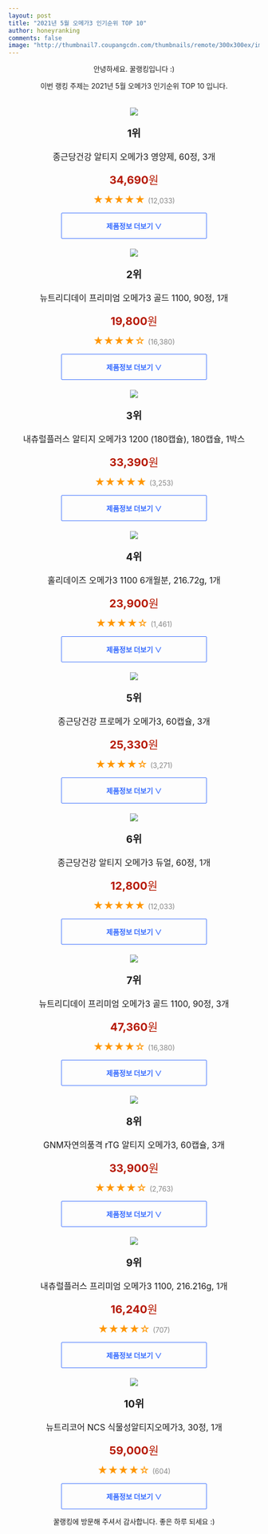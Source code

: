 ```yaml
--- 
layout: post 
title: "2021년 5월 오메가3 인기순위 TOP 10" 
author: honeyranking 
comments: false 
image: "http://thumbnail7.coupangcdn.com/thumbnails/remote/300x300ex/image/retail/images/1321865996551196-c0692889-e3b2-45bf-80e7-579d8633eab0.jpg" 
--- 
```

<p style="text-align: center;">안녕하세요. 꿀랭킹입니다 :)</p> <p style="text-align: center;">이번 랭킹 주제는 2021년 5월 오메가3 인기순위 TOP 10 입니다.</p><center><img src="http://thumbnail7.coupangcdn.com/thumbnails/remote/300x300ex/image/retail/images/1321865996551196-c0692889-e3b2-45bf-80e7-579d8633eab0.jpg" style="margin-top:20px" /></center> <p style="text-align: center; font-size: 20px"><b>1위</b></p> <p style="text-align: center; font-size: 17px">종근당건강 알티지 오메가3 영양제, 60정, 3개</p> <p style="text-align: center;"><span style="color: #b61800; font-size: 22px;"><b>34,690</b>원</span></p> <p style="text-align: center;"><span style="color: #ff9600; font-size: 20px;">★★★★★ </span><span style="color: #878787;">(12,033)</span></p> <center><a href="https://coupa.ng/bZa46F"> <div style="font-size: 14px; display: inline-block; padding: 15px 90px; color: #346aff; border-radius: 2px; border: 1px solid #346aff; cursor: pointer;"><b>제품정보 더보기 &or;</b></div> </a></center><center><img src="http://thumbnail8.coupangcdn.com/thumbnails/remote/300x300ex/image/product/image/vendoritem/2019/06/18/3000085957/214f3702-2f27-4f07-8ee1-4a15a24fbe66.jpg" style="margin-top:20px" /></center> <p style="text-align: center; font-size: 20px"><b>2위</b></p> <p style="text-align: center; font-size: 17px">뉴트리디데이 프리미엄 오메가3 골드 1100, 90정, 1개</p> <p style="text-align: center;"><span style="color: #b61800; font-size: 22px;"><b>19,800</b>원</span></p> <p style="text-align: center;"><span style="color: #ff9600; font-size: 20px;">★★★★☆ </span><span style="color: #878787;">(16,380)</span></p> <center><a href="https://coupa.ng/bZa46J"> <div style="font-size: 14px; display: inline-block; padding: 15px 90px; color: #346aff; border-radius: 2px; border: 1px solid #346aff; cursor: pointer;"><b>제품정보 더보기 &or;</b></div> </a></center><center><img src="http://thumbnail9.coupangcdn.com/thumbnails/remote/300x300ex/image/retail/images/269880141939866-eb9117ed-6830-4bb9-9d12-44d0e664d1ea.jpg" style="margin-top:20px" /></center> <p style="text-align: center; font-size: 20px"><b>3위</b></p> <p style="text-align: center; font-size: 17px">내츄럴플러스 알티지 오메가3 1200 (180캡슐), 180캡슐, 1박스</p> <p style="text-align: center;"><span style="color: #b61800; font-size: 22px;"><b>33,390</b>원</span></p> <p style="text-align: center;"><span style="color: #ff9600; font-size: 20px;">★★★★★ </span><span style="color: #878787;">(3,253)</span></p> <center><a href="https://coupa.ng/bZa46O"> <div style="font-size: 14px; display: inline-block; padding: 15px 90px; color: #346aff; border-radius: 2px; border: 1px solid #346aff; cursor: pointer;"><b>제품정보 더보기 &or;</b></div> </a></center><center><img src="http://thumbnail6.coupangcdn.com/thumbnails/remote/300x300ex/image/retail/images/1133509251760515-638f9af9-e150-4425-b7cc-d73bb56787f7.jpg" style="margin-top:20px" /></center> <p style="text-align: center; font-size: 20px"><b>4위</b></p> <p style="text-align: center; font-size: 17px">홀리데이즈 오메가3 1100 6개월분, 216.72g, 1개</p> <p style="text-align: center;"><span style="color: #b61800; font-size: 22px;"><b>23,900</b>원</span></p> <p style="text-align: center;"><span style="color: #ff9600; font-size: 20px;">★★★★☆ </span><span style="color: #878787;">(1,461)</span></p> <center><a href="https://coupa.ng/bZa46R"> <div style="font-size: 14px; display: inline-block; padding: 15px 90px; color: #346aff; border-radius: 2px; border: 1px solid #346aff; cursor: pointer;"><b>제품정보 더보기 &or;</b></div> </a></center><center><img src="http://thumbnail7.coupangcdn.com/thumbnails/remote/300x300ex/image/retail/images/373908826100565-f783e46a-8c38-4c42-b5dc-de439b06ca01.jpg" style="margin-top:20px" /></center> <p style="text-align: center; font-size: 20px"><b>5위</b></p> <p style="text-align: center; font-size: 17px">종근당건강 프로메가 오메가3, 60캡슐, 3개</p> <p style="text-align: center;"><span style="color: #b61800; font-size: 22px;"><b>25,330</b>원</span></p> <p style="text-align: center;"><span style="color: #ff9600; font-size: 20px;">★★★★☆ </span><span style="color: #878787;">(3,271)</span></p> <center><a href="https://coupa.ng/bZa46U"> <div style="font-size: 14px; display: inline-block; padding: 15px 90px; color: #346aff; border-radius: 2px; border: 1px solid #346aff; cursor: pointer;"><b>제품정보 더보기 &or;</b></div> </a></center><center><img src="http://thumbnail10.coupangcdn.com/thumbnails/remote/300x300ex/image/retail/images/371369705990836-4bd09785-a688-4be0-90d9-f8176daaad10.jpg" style="margin-top:20px" /></center> <p style="text-align: center; font-size: 20px"><b>6위</b></p> <p style="text-align: center; font-size: 17px">종근당건강 알티지 오메가3 듀얼, 60정, 1개</p> <p style="text-align: center;"><span style="color: #b61800; font-size: 22px;"><b>12,800</b>원</span></p> <p style="text-align: center;"><span style="color: #ff9600; font-size: 20px;">★★★★★ </span><span style="color: #878787;">(12,033)</span></p> <center><a href="https://coupa.ng/bZa46X"> <div style="font-size: 14px; display: inline-block; padding: 15px 90px; color: #346aff; border-radius: 2px; border: 1px solid #346aff; cursor: pointer;"><b>제품정보 더보기 &or;</b></div> </a></center><center><img src="http://thumbnail7.coupangcdn.com/thumbnails/remote/300x300ex/image/retail/images/432026018944338-348f14da-8e65-4897-b2d5-e00e9ddc7785.jpg" style="margin-top:20px" /></center> <p style="text-align: center; font-size: 20px"><b>7위</b></p> <p style="text-align: center; font-size: 17px">뉴트리디데이 프리미엄 오메가3 골드 1100, 90정, 3개</p> <p style="text-align: center;"><span style="color: #b61800; font-size: 22px;"><b>47,360</b>원</span></p> <p style="text-align: center;"><span style="color: #ff9600; font-size: 20px;">★★★★☆ </span><span style="color: #878787;">(16,380)</span></p> <center><a href="https://coupa.ng/bZa461"> <div style="font-size: 14px; display: inline-block; padding: 15px 90px; color: #346aff; border-radius: 2px; border: 1px solid #346aff; cursor: pointer;"><b>제품정보 더보기 &or;</b></div> </a></center><center><img src="http://thumbnail10.coupangcdn.com/thumbnails/remote/300x300ex/image/vendor_inventory/91f2/c313eeac3895543ae7beb107943a0d2b5ceafee150bfae144440911176c5.jpg" style="margin-top:20px" /></center> <p style="text-align: center; font-size: 20px"><b>8위</b></p> <p style="text-align: center; font-size: 17px">GNM자연의품격 rTG 알티지 오메가3, 60캡슐, 3개</p> <p style="text-align: center;"><span style="color: #b61800; font-size: 22px;"><b>33,900</b>원</span></p> <p style="text-align: center;"><span style="color: #ff9600; font-size: 20px;">★★★★☆ </span><span style="color: #878787;">(2,763)</span></p> <center><a href="https://coupa.ng/bZa465"> <div style="font-size: 14px; display: inline-block; padding: 15px 90px; color: #346aff; border-radius: 2px; border: 1px solid #346aff; cursor: pointer;"><b>제품정보 더보기 &or;</b></div> </a></center><center><img src="http://thumbnail6.coupangcdn.com/thumbnails/remote/300x300ex/image/product/image/vendoritem/2019/08/19/3340001457/d1804482-c811-4873-8c73-16f9b4f78ef6.jpg" style="margin-top:20px" /></center> <p style="text-align: center; font-size: 20px"><b>9위</b></p> <p style="text-align: center; font-size: 17px">내츄럴플러스 프리미엄 오메가3 1100, 216.216g, 1개</p> <p style="text-align: center;"><span style="color: #b61800; font-size: 22px;"><b>16,240</b>원</span></p> <p style="text-align: center;"><span style="color: #ff9600; font-size: 20px;">★★★★☆ </span><span style="color: #878787;">(707)</span></p> <center><a href="https://coupa.ng/bZa469"> <div style="font-size: 14px; display: inline-block; padding: 15px 90px; color: #346aff; border-radius: 2px; border: 1px solid #346aff; cursor: pointer;"><b>제품정보 더보기 &or;</b></div> </a></center><center><img src="http://thumbnail6.coupangcdn.com/thumbnails/remote/300x300ex/image/retail/images/430489273998658-30b01dbc-999c-4aed-aef4-d4a1c5f083dd.jpg" style="margin-top:20px" /></center> <p style="text-align: center; font-size: 20px"><b>10위</b></p> <p style="text-align: center; font-size: 17px">뉴트리코어 NCS 식물성알티지오메가3, 30정, 1개</p> <p style="text-align: center;"><span style="color: #b61800; font-size: 22px;"><b>59,000</b>원</span></p> <p style="text-align: center;"><span style="color: #ff9600; font-size: 20px;">★★★★☆ </span><span style="color: #878787;">(604)</span></p> <center><a href="https://coupa.ng/bZa47c"> <div style="font-size: 14px; display: inline-block; padding: 15px 90px; color: #346aff; border-radius: 2px; border: 1px solid #346aff; cursor: pointer;"><b>제품정보 더보기 &or;</b></div> </a></center> <p style="text-align: center;">꿀랭킹에 방문해 주셔서 감사합니다. 좋은 하루 되세요 :)</p>

